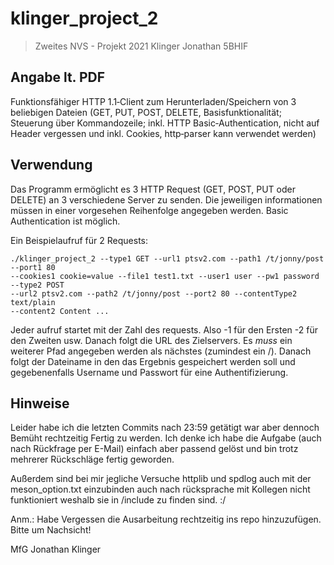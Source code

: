 # klinger_project_2
> Zweites NVS - Projekt 2021
> Klinger Jonathan 5BHIF

## Angabe lt. PDF
Funktionsfähiger HTTP 1.1‐Client zum Herunterladen/Speichern von
3
beliebigen Dateien (GET, PUT, POST, DELETE, Basisfunktionalität;
Steuerung über Kommandozeile; inkl. HTTP Basic‐Authentication,
nicht auf Header vergessen und inkl. Cookies, http‐parser kann verwendet werden)

## Verwendung
Das Programm ermöglicht es 3 HTTP Request (GET, POST, PUT oder DELETE) an 3 verschiedene Server zu senden. Die jeweiligen informationen müssen in einer vorgesehen Reihenfolge angegeben werden. Basic Authentication ist möglich. 

Ein Beispielaufruf für 2 Requests:
```
./klinger_project_2 --type1 GET --url1 ptsv2.com --path1 /t/jonny/post --port1 80 
--cookies1 cookie=value --file1 test1.txt --user1 user --pw1 password --type2 POST 
--url2 ptsv2.com --path2 /t/jonny/post --port2 80 --contentType2 text/plain 
--content2 Content ... 
```

Jeder aufruf startet mit der Zahl des requests. Also -1 für den Ersten -2 für den Zweiten usw. 
Danach folgt die URL des Zielservers. Es *muss* ein weiterer Pfad angegeben werden als nächstes (zumindest ein /). Danach folgt der Dateiname in den das Ergebnis gespeichert werden soll und gegebenenfalls Username und Passwort für eine Authentifizierung. 

## Hinweise 
Leider habe ich die letzten Commits nach 23:59 getätigt war aber dennoch Bemüht rechtzeitig Fertig zu werden. Ich denke ich habe die Aufgabe (auch nach Rückfrage per E-Mail) einfach aber passend gelöst und bin trotz mehrerer Rückschläge fertig geworden. 

Außerdem sind bei mir jegliche Versuche httplib und spdlog auch mit der meson_option.txt einzubinden auch nach rücksprache mit Kollegen nicht funktioniert weshalb sie in /include zu finden sind. :/ 

Anm.: Habe Vergessen die Ausarbeitung rechtzeitig ins repo hinzuzufügen. Bitte um Nachsicht!


MfG
Jonathan Klinger